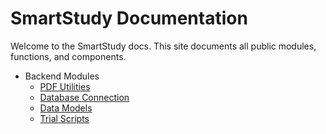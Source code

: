 # SmartStudy Documentation

Welcome to the SmartStudy docs. This site documents all public modules, functions, and components.

- Backend Modules
  - [PDF Utilities](./backend/pdf_utils.md)
  - [Database Connection](./backend/database.md)
  - [Data Models](./backend/models.md)
  - [Trial Scripts](./backend/trial.md)
